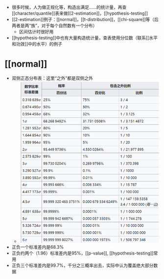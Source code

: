 - 很多时候，人为做正规化等，构造出满足……的统计量，再查[[character/quantile]]表来做[[2-estimation]]，[[hypothesis-testing]]
- [[2-estimation]]例子：[[normal]]，[[t-distribution]]，[[chi-square]]等（后两者是两“族”，对于每个自然数有一个分布）
  - 区间估计时很好用
- [[hypothesis-testing]]中也有大量构造统计量，查表使用分位数（联系[[水平和功效]]中的水平）的例子
# [[normal]]
- 双侧正态分布表：这里“之外”都是双侧之外
  - ![](normal.png)
- 正负一个标准差内是$68.3\%$
- 正负约两个（1.96）标准差内是$95\%$，[[p-value]], [[hypothesis-testing]]常用
- 正负三个标准差内是$99.7\%$，千分之三概率出去，实际中认为覆盖绝大部分数据